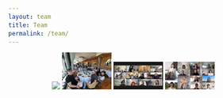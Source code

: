 ```yaml
---
layout: team
title: Team
permalink: /team/
---
```

<p align="middle">
    <img src="/images/lab-photos/IMG_5295.png" width="100" />
  <img src="/images/lab-photos/IMG_20191024_144238_1.jpg" width="100" /> 
  <img src="/images/lab-photos/09102020_lablunch.png" width="100" />
  <img src="/images/lab-photos/Screen Shot 2021-09-24 at 12.30.37 pm.png" width="100" /> 
</p>


